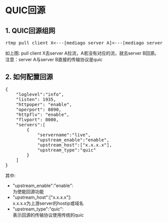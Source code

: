 # QUIC回源

## 1. QUIC回源组网
<pre>
rtmp pull client X<---[mediago server A]<---[mediago server B]<---rtmp push client Y
</pre>

如上图: pull client X去server A拉流，A若没有对应的流，就去server B回源。<br/>
注意：server A与server B直接的传输协议是quic

## 2. 如何配置回源
<pre>
{
    "loglevel":"info",
    "listen": 1935,
    "httpoper": "enable",
    "operport": 8090,
    "httpflv": "enable",
    "flvport": 8000,
    "servers":[
        {
            "servername":"live",
            "upstream_enable":"enable",
            "upstream_host":["x.x.x.x"],
            "upstream_type":"quic"
        }
    ]
}
</pre>
其中: <br/>
* "upstream_enable":"enable": <br/>
为使能回源功能
* "upstream_host":["x.x.x.x"]: <br/>
x.x.x.x为上游server的hostip或域名
* "upstream_type":"quic": <br/>
表示回源的传输协议使用传统的quic


